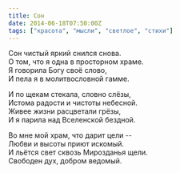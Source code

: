 ```yaml
---
title: Сон
date: 2014-06-18T07:50:00Z
tags: ["красота", "мысли", "светлое", "стихи"]
---
```


Сон чистый яркий снился снова.  
О том, что я одна в просторном храме.  
Я говорила Богу своё слово,  
И пела я в молитвословной гамме.  

И по щекам стекала, словно слёзы,  
Истома радости и чистоты небесной.  
Живее жизни расцветали грёзы,  
И я парила над Вселенской бездной.  

Во мне мой храм, что дарит цели --  
Любви и высоты приют искомый.  
И льётся свет сквозь Мирозданья щели.  
Свободен дух, добром ведомый.  
